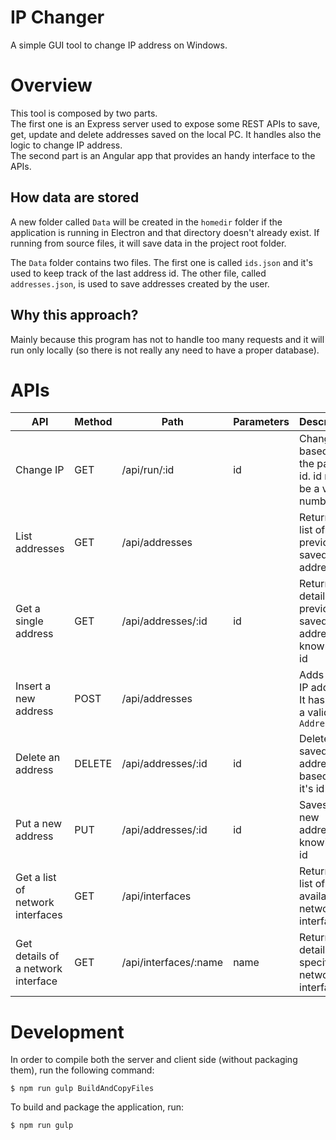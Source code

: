 # IP Changer

A simple GUI tool to change IP address on Windows.

# Overview
This tool is composed by two parts. <br>
The first one is an Express server used to expose some REST APIs to save, get, update and  delete addresses saved on the local PC. It handles also the logic to change IP address.<br>
The second part is an Angular app that provides an handy interface to the APIs.

## How data are stored
A new folder called <code>Data</code> will be created in the <code>homedir</code> folder if the application is running in Electron and that directory doesn't already exist.
If running from source files, it will save data in the project root folder.

The <code>Data</code> folder contains two files. The first one is called <code>ids.json</code> and it's used to keep track of the last address id. The other file, called <code>addresses.json</code>, is used to save addresses created by the user.

## Why this approach?
Mainly because this program has not to handle too many requests and it will run only locally (so there is not really any need to have a proper database).

# APIs

| API                                | Method | Path                  | Parameters | Description                                                      |
|------------------------------------|--------|-----------------------|------------|------------------------------------------------------------------|
| Change IP                          | GET    | /api/run/:id          | id         | Changes IP based on the passed id. id must be a valid number     |
| List addresses                     | GET    | /api/addresses        |            | Returns a list of previously saved IP addresses                  |
| Get a single address               | GET    | /api/addresses/:id    | id         | Returns details of a previously saved IP address, known it's id  |
| Insert a new address               | POST   | /api/addresses        |            | Adds a new IP address. It has to be a valid <code>Address</code> |
| Delete an address                  | DELETE | /api/addresses/:id    | id         | Deletes a saved IP address based on it's id                      |
| Put a new address                  | PUT    | /api/addresses/:id    | id         | Saves a new address knowing it's id                              |
| Get a list of network interfaces   | GET    | /api/interfaces       |            | Returns a list of the available network interfaces               |
| Get details of a network interface | GET    | /api/interfaces/:name | name       | Returns details of a specific network interface                  |

# Development
In order to compile both the server and client side (without packaging them), run the following command: 

```
$ npm run gulp BuildAndCopyFiles
```

To build and package the application, run:

```
$ npm run gulp
```

